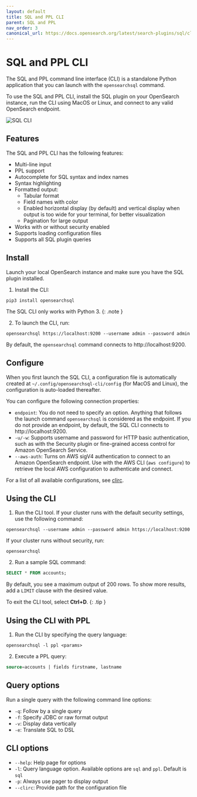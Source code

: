 ```yaml
---
layout: default
title: SQL and PPL CLI
parent: SQL and PPL
nav_order: 3
canonical_url: https://docs.opensearch.org/latest/search-plugins/sql/cli/
---
```


# SQL and PPL CLI

The SQL and PPL command line interface (CLI) is a standalone Python application that you can launch with the `opensearchsql` command.

 To use the SQL and PPL CLI, install the SQL plugin on your OpenSearch instance, run the CLI using MacOS or Linux, and connect to any valid OpenSearch endpoint.

![SQL CLI]({{site.url}}{{site.baseurl}}/images/cli.gif)

## Features

The SQL and PPL CLI has the following features:

- Multi-line input
- PPL support
- Autocomplete for SQL syntax and index names
- Syntax highlighting
- Formatted output:
  - Tabular format
  - Field names with color
  - Enabled horizontal display (by default) and vertical display when output is too wide for your terminal, for better visualization
  - Pagination for large output
- Works with or without security enabled
- Supports loading configuration files
- Supports all SQL plugin queries

## Install

Launch your local OpenSearch instance and make sure you have the SQL plugin installed.

1. Install the CLI:
```console
pip3 install opensearchsql
```

The SQL CLI only works with Python 3.
{: .note }

2. To launch the CLI, run:
```console
opensearchsql https://localhost:9200 --username admin --password admin
```
By default, the `opensearchsql` command connects to http://localhost:9200.

## Configure

When you first launch the SQL CLI, a configuration file is automatically created at `~/.config/opensearchsql-cli/config` (for MacOS and Linux), the configuration is auto-loaded thereafter.

You can configure the following connection properties:

- `endpoint`: You do not need to specify an option. Anything that follows the launch command `opensearchsql` is considered as the endpoint. If you do not provide an endpoint, by default, the SQL CLI connects to http://localhost:9200.
- `-u/-w`: Supports username and password for HTTP basic authentication, such as with the Security plugin or fine-grained access control for Amazon OpenSearch Service.
- `--aws-auth`: Turns on AWS sigV4 authentication to connect to an Amazon OpenSearch endpoint. Use with the AWS CLI (`aws configure`) to retrieve the local AWS configuration to authenticate and connect.

For a list of all available configurations, see [clirc](https://github.com/opensearch-project/sql/blob/1.x/sql-cli/src/opensearch_sql_cli/conf/clirc).

## Using the CLI

1. Run the CLI tool. If your cluster runs with the default security settings, use the following command:
```console
opensearchsql --username admin --password admin https://localhost:9200
```
If your cluster runs without security, run:
```console
opensearchsql
```

2. Run a sample SQL command:
```sql
SELECT * FROM accounts;
```

By default, you see a maximum output of 200 rows. To show more results, add a `LIMIT` clause with the desired value.

To exit the CLI tool, select **Ctrl+D**.
{: .tip }

## Using the CLI with PPL

1. Run the CLI by specifying the query language:
```console
opensearchsql -l ppl <params>
```

2. Execute a PPL query:
```sql
source=accounts | fields firstname, lastname
```

## Query options

Run a single query with the following command line options:

- `-q`: Follow by a single query
- `-f`: Specify JDBC or raw format output
- `-v`: Display data vertically
- `-e`: Translate SQL to DSL

## CLI options

- `--help`: Help page for options
- `-l`: Query language option. Available options are `sql` and `ppl`. Default is `sql`
- `-p`: Always use pager to display output
- `--clirc`: Provide path for the configuration file
